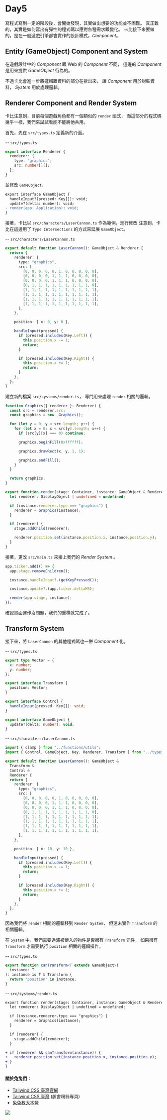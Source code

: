 # Day5

寫程式寫到一定的階段後，會開始發現，其實做出想要的功能並不困難。
真正難的，其實是如何寫出有彈性的程式碼以應對各種需求跟變化。
卡比接下來要做的，是在一般遊戲引擎都會實作的設計模式，_Component_。

## Entity (GameObject) Component and System

在遊戲設計中的 _Component_ 跟 Web 的 _Component_ 不同，
這邊的 _Component_ 是用來提供 _GameObject_ 行為的。

不過卡比會進一步將邏輯跟資料的部分在拆出來，
讓 _Component_ 用於封裝資料， _System_ 用於處理邏輯。

## Renderer Component and Render System

卡比注意到，目前每個遊戲角色都有一個類似的 `render` 函式，
而這部分的程式碼幾乎一樣，我們來試試看能不能將他共用。

首先，先在 `src/types.ts` 定義新的介面。

-- `src/types.ts`

```ts
export interface Renderer {
  renderer: {
    type: "graphics";
    src: number[][];
  };
}
```

並修改 `GameObject`，

```diff
export interface GameObject {
  handleInput?(pressed: Key[]): void;
  update?(delta: number): void;
- render(app: Application): void;
}
```

接著，卡比以 `src/characters/LaserCannon.ts` 作為範例，進行修改
注意到，卡比在這邊用了 `Type Intersections` 的方式來延展 `GameObject`。

-- `src/characters/LaserCannon.ts`

```ts
export default function LaserCannon(): GameObject & Renderer {
  return {
    renderer: {
      type: "graphics",
      src: [
        [0, 0, 0, 0, 0, 1, 0, 0, 0, 0, 0],
        [0, 0, 0, 0, 1, 1, 1, 0, 0, 0, 0],
        [0, 0, 0, 0, 1, 1, 1, 0, 0, 0, 0],
        [0, 1, 1, 1, 1, 1, 1, 1, 1, 1, 0],
        [1, 1, 1, 1, 1, 1, 1, 1, 1, 1, 1],
        [1, 1, 1, 1, 1, 1, 1, 1, 1, 1, 1],
        [1, 1, 1, 1, 1, 1, 1, 1, 1, 1, 1],
        [1, 1, 1, 1, 1, 1, 1, 1, 1, 1, 1],
      ],
    },

    position: { x: 0, y: 0 },

    handleInput(pressed) {
      if (pressed.includes(Key.Left)) {
        this.position.x -= 1;
        return;
      }

      if (pressed.includes(Key.Right)) {
        this.position.x += 1;
        return;
      }
    },
  };
}
```

建立新的檔案 `src/systems/render.ts`，
專門用來處理 `render` 相關的邏輯。

```ts
function Graphics({ renderer }: Renderer) {
  const src = renderer.src;
  const graphics = new _Graphics();

  for (let y = 0; y < src.length; y++) {
    for (let x = 0; x < src[y].length; x++) {
      if (src[y][x] === 0) continue;

      graphics.beginFill(0xffffff);

      graphics.drawRect(x, y, 1, 1);

      graphics.endFill();
    }
  }

  return graphics;
}

export function render(stage: Container, instance: GameObject & Renderer) {
  let renderer: DisplayObject | undefined = undefined;

  if (instance.renderer.type === "graphics") {
    renderer = Graphics(instance);
  }

  if (renderer) {
    stage.addChild(renderer);

    renderer.position.set(instance.position.x, instance.position.y);
  }
}
```

接著，更改 `src/main.ts` 來接上我們的 _Render System_ 。

```ts
app.ticker.add(() => {
  app.stage.removeChildren();

  instance.handleInput?.(getKeyPressed());

  instance.update?.(app.ticker.deltaMS);

  render(app.stage, instance);
});
```

確認畫面運作沒問題，我們的重構就完成了。

## Transform System

接下來，將 `LaserCannon` 的其他程式碼也一併 _Component_ 化。

-- `src/types.ts`

```ts
export type Vector = {
  x: number;
  y: number;
};

export interface Transform {
  position: Vector;
}

export interface Control {
  handleInput(pressed: Key[]): void;
}

export interface GameObject {
  update?(delta: number): void;
}
```

-- `src/characters/LaserCannon.ts`

```ts
import { clamp } from "../functions/utils";
import { Control, GameObject, Key, Renderer, Transform } from "../types";

export default function LaserCannon(): GameObject &
  Transform &
  Control &
  Renderer {
  return {
    renderer: {
      type: "graphics",
      src: [
        [0, 0, 0, 0, 0, 1, 0, 0, 0, 0, 0],
        [0, 0, 0, 0, 1, 1, 1, 0, 0, 0, 0],
        [0, 0, 0, 0, 1, 1, 1, 0, 0, 0, 0],
        [0, 1, 1, 1, 1, 1, 1, 1, 1, 1, 0],
        [1, 1, 1, 1, 1, 1, 1, 1, 1, 1, 1],
        [1, 1, 1, 1, 1, 1, 1, 1, 1, 1, 1],
        [1, 1, 1, 1, 1, 1, 1, 1, 1, 1, 1],
        [1, 1, 1, 1, 1, 1, 1, 1, 1, 1, 1],
      ],
    },

    position: { x: 10, y: 10 },

    handleInput(pressed) {
      if (pressed.includes(Key.Left)) {
        this.position.x -= 1;
        return;
      }

      if (pressed.includes(Key.Right)) {
        this.position.x += 1;
        return;
      }
    },
  };
}
```

因為我們將 `render` 相關的邏輯移到 `Render System`，
但還未實作 `Transform` 的相關邏輯。

在 `System` 中，我們需要過濾被傳入的物件是否擁有 `Transform` 元件，
如果擁有 `Transform` 才需要執行 `position` 相關的邏輯操作。

-- `src/types.ts`

```ts
export function canTransform<T extends GameObject>(
  instance: T
): instance is T & Transform {
  return "position" in instance;
}
```

-- `src/systems/render.ts`

```diff
export function render(stage: Container, instance: GameObject & Renderer) {
  let renderer: DisplayObject | undefined = undefined;

  if (instance.renderer.type === "graphics") {
    renderer = Graphics(instance);
  }

  if (renderer) {
    stage.addChild(renderer);
  }

+ if (renderer && canTransform(instance)) {
+   renderer.position.set(instance.position.x, instance.position.y);
+ }
}
```

#### 關於兔兔們：

- [Tailwind CSS 臺灣官網](https://tailwindcss.tw)
- [Tailwind CSS 臺灣](https://www.facebook.com/tailwindcss.tw) (臉書粉絲專頁)
- [兔兔教大本營](https://www.facebook.com/lalarabbits-%E5%85%94%E5%85%94%E6%95%99%E5%A4%A7%E6%9C%AC%E7%87%9F-102150975410839/)

![](https://i.imgur.com/PwE2UE9.jpg)
